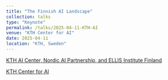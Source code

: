 ```yaml
---
title: "The Finnish AI Landscape"
collection: talks
type: "Keynote"
permalink: /talks/2025-04-11-KTH-AI
venue: "KTH Center for AI"
date: 2025-04-11
location: "KTH, Sweden"
---
```


[KTH AI Center, Nordic AI Partnership, and ELLIS Institute Finland](https://www.linkedin.com/posts/samuel-kaski-27790_kth-ai-center-nordic-ai-partnership-and-activity-7316432036846551041-qSle/)

[KTH Center for AI](https://www.kth.se/en/forskning/sarskilda-forskningssatsningar/strategiska-initiativ/kth-center-for-ai/kth-center-for-ai-1.1401176)



